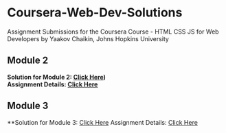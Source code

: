 # Coursera-Web-Dev-Solutions<br />

Assignment Submissions for the Coursera Course - HTML CSS JS for Web Developers by Yaakov Chaikin, Johns Hopkins University

## Module 2
**Solution for Module 2: [Click Here](https://l1m05.github.io/Coursera-Web-Dev-Solutions/Peer_Assignments/Module-2/index.html))<br />
Assignment Details: [Click Here](https://github.com/jhu-ep-coursera/fullstack-course4/blob/master/assignments/assignment2/Assignment-2.md)**

## Module 3
**Solution for Module 3: [Click Here]()
Assignment Details: [Click Here](https://github.com/jhu-ep-coursera/fullstack-course4/blob/master/assignments/assignment3/Assignment-3.md)
